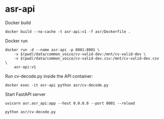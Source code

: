 # asr-api

Docker build
```
docker build --no-cache -t asr-api:v1 -f asr/Dockerfile .

```

Docker run
```
docker run -d --name asr-api -p 8001:8001 \
    -v $(pwd)/data/common_voice/cv-valid-dev:/mnt/cv-valid-dev \
    -v $(pwd)/data/common_voice/cv-valid-dev.csv:/mnt/cv-valid-dev.csv \
    asr-api:v1
```

Run cv-decode.py inside the API container:
```
docker exec -it asr-api python asr/cv-decode.py
```


Start FastAPI server
```
uvicorn asr.asr_api:app --host 0.0.0.0 --port 8001 --reload
```




```
python asr/cv-decode.py
```